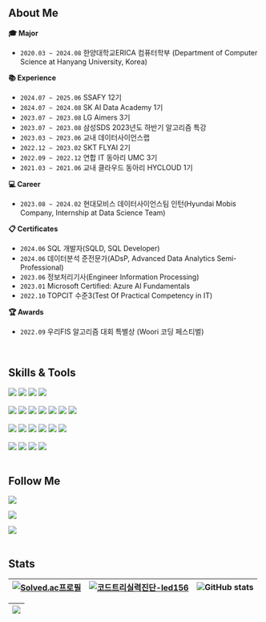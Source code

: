 ## About Me
**🎓 Major**
- `2020.03 ~ 2024.08` 한양대학교ERICA 컴퓨터학부
(Department of Computer Science at Hanyang University, Korea)

**📚 Experience**
- `2024.07 ~ 2025.06` SSAFY 12기
- `2024.07 ~ 2024.08` SK AI Data Academy 1기
- `2023.07 ~ 2023.08` LG Aimers 3기
- `2023.07 ~ 2023.08` 삼성SDS 2023년도 하반기 알고리즘 특강
- `2023.03 ~ 2023.06` 교내 데이터사이언스랩
- `2022.12 ~ 2023.02` SKT FLYAI 2기
- `2022.09 ~ 2022.12` 연합 IT 동아리 UMC 3기
- `2021.03 ~ 2021.06` 교내 클라우드 동아리 HYCLOUD 1기

**💻 Career**
- `2023.08 ~ 2024.02` 현대모비스 데이터사이언스팀 인턴(Hyundai Mobis Company, Internship at Data Science Team)

**📋 Certificates**
- `2024.06` SQL 개발자(SQLD, SQL Developer)
- `2024.06` 데이터분석 준전문가(ADsP, Advanced Data Analytics Semi-Professional)
- `2023.06` 정보처리기사(Engineer Information Processing)
- `2023.01` Microsoft Certified: Azure AI Fundamentals
- `2022.10` TOPCIT 수준3(Test Of Practical Competency in IT)
  
**🏆 Awards**
- `2022.09` 우리FIS 알고리즘 대회 특별상 (Woori 코딩 페스티벌)

<br>

## Skills & Tools

<div align="left">
  <div>
    <img src="https://img.shields.io/badge/C-A8B9CC?style=flat&logo=C&logoColor=white">
    <img src="https://img.shields.io/badge/C++-00599C?style=flat&logo=cplusplus&logoColor=white">
    <img src="https://img.shields.io/badge/Python-3766AB?style=flat&logo=Python&logoColor=white">
    <img src="https://img.shields.io/badge/Java-007396?style=flat&logo=java&logoColor=white">
  </div>

  <br>

  <div>
    <img src="https://img.shields.io/badge/HTML5-E34F26?style=flat&logo=html5&logoColor=white">
    <img src="https://img.shields.io/badge/CSS3-1572B6?style=flat&logo=css3&logoColor=white">
    <img src="https://img.shields.io/badge/Javascript-ffb13b?style=flat&logo=javascript&logoColor=white">
    <img src="https://img.shields.io/badge/React-61DAFB?style=flat&logo=React&logoColor=black"/>
    <img src="https://img.shields.io/badge/SpringBoot-6DB33F?style=flat&logo=SpringBoot&logoColor=white"/></a>
    <img src="https://img.shields.io/badge/FastAPI-009688?style=flat&logo=FastAPI&logoColor=black"/>
    <img src="https://img.shields.io/badge/MySQL-4479A1?style=flat&logo=MySQL&logoColor=black"/>
  </div>

  <br>
  
  <div>
    <img src="https://img.shields.io/badge/pandas-150458?style=flat&logo=pandas&logoColor=white"/>
    <img src="https://img.shields.io/badge/NumPy-013243?style=flat&logo=NumPy&logoColor=white"/>
    <img src="https://img.shields.io/badge/Matplotlib-0C1528?style=flat&logo=Soundcharts&logoColor=white"/>
    <img src="https://img.shields.io/badge/scikit%20learn-F7931E?style=flat&logo=scikit-learn&logoColor=white"/>
    <img src="https://img.shields.io/badge/PyTorch-EE4C2C?style=flat&logo=PyTorch&logoColor=white"/>
    <img src="https://img.shields.io/badge/streamlit-FF4B4B?style=flat&logo=streamlit&logoColor=white"/>
  </div>

  <br>

  <div>
    <img src="https://img.shields.io/badge/kubernetes-326CE5?style=flat&logo=kubernetes&logoColor=white"/>
    <img src="https://img.shields.io/badge/Docker-2496ED?style=flat&logo=Docker&logoColor=white"/>
    <img src="https://img.shields.io/badge/Jenkins-D24939?style=flat&logo=Jenkins&logoColor=white"/>
    <img src="https://img.shields.io/badge/prometheus-E6522C?style=flat&logo=prometheus&logoColor=white"/>
  </div>

</div>

<br>

## Follow Me
<div align="left">
  <a href="https://velog.io/@led156"><img src="https://img.shields.io/badge/Velog-20C997.svg?&style=for-the-badge&logo=Velog&logoColor=white"/></a>
  
  <a href="https://lee-eb.tistory.com/"><img src="https://img.shields.io/badge/Tistory-F25546.svg?&style=for-the-badge&logo=Tistory&logoColor=white"/></a>
  
  <img src="https://img.shields.io/badge/led156@naver.com-EA4335.svg?&style=for-the-badge&logo=gmail&logoColor=white"/>
  
</div>

<br>



## Stats


| [![Solved.ac프로필](http://mazassumnida.wtf/api/v2/generate_badge?boj=led156)](https://solved.ac/led156) |[![코드트리실력진단-led156](https://banner.codetree.ai/v1/banner/led156)](https://www.codetree.ai/profiles/led156) | ![GitHub stats](https://github-readme-stats.vercel.app/api?username=led156&show_icons=true&theme=radical) |
|---|---|---|

|<a href="https://github.com/devxb/gitanimals"><img src="https://render.gitanimals.org/farms/led156"/></a>|
|---|
